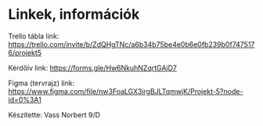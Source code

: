 # Linkek, információk

Trello tábla link: https://trello.com/invite/b/ZdQHgTNc/a6b34b75be4e0b6e0fb239b0f7475176/projekt5

Kérdőív link: https://forms.gle/Hw6NkuhNZqrtGAjD7

Figma (tervrajz) link: https://www.figma.com/file/nw3FoaLGX3irgBJLTqmwjK/Projekt-5?node-id=0%3A1

Készítette: Vass Norbert 9/D
